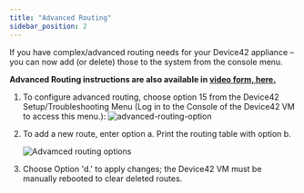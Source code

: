 ```yaml
---
title: "Advanced Routing"
sidebar_position: 2
---
```


If you have complex/advanced routing needs for your Device42 appliance – you can now add (or delete) those to the system from the console menu.

**Advanced Routing instructions are also available in [video form, here.](videos/add-a-new-route-to-device42.md)**

1. To configure advanced routing, choose option 15 from the Device42 Setup/Troubleshooting Menu (Log in to the Console of the Device42 VM to access this menu.): ![advanced-routing-option](/assets/images/advanced_routing.png)
    
2. To add a new route, enter option a. Print the routing table with option b.
    
    ![Advamced routing options](/assets/images/advanced_routing_options.png)
    
3. Choose Option 'd.' to apply changes; the Device42 VM must be manually rebooted to clear deleted routes.
